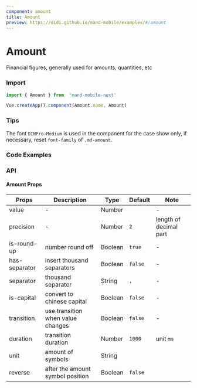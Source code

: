 ```yaml
---
component: amount
title: Amount
preview: https://didi.github.io/mand-mobile/examples/#/amount
---
```


# Amount


Financial figures, generally used for amounts, quantities, etc

### Import

```javascript
import { Amount } from  'mand-mobile-next'

Vue.createApp().component(Amount.name, Amount)
```

### Tips

The font `DINPro-Medium` is used in the component for the case show only, if necessary, reset `font-family` of `.md-amount`.

### Code Examples

<demo-wrapper
  src="src/packages/amount/demo"
/>

<!-- DEMO -->

### API

#### Amount Props
| Props | Description | Type | Default | Note |
|----|-----|------|------|------|
|value|-|Number| |-|
|precision|-|Number|`2`|length of decimal part|
|is-round-up|number round off|Boolean|`true`|-|
|has-separator|insert thousand separators|Boolean|`false`|-|
|separator|thousand separator|String|`,`|-|
|is-capital|convert to chinese capital|Boolean|`false`|-|
|transition|use transition when value changes|Boolean|`false`|-|
|duration|transition duration|Number|`1000`|unit `ms`|
|unit|amount of symbols|String| | |
|reverse|after the amount symbol position|Boolean|`false`| |